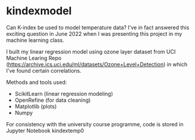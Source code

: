 # kindexmodel
Can K-index be used to model temperature data? 
I've in fact answered this exciting question in June 2022 when I was presenting this project in my machine learning class.

I built my linear regression model using ozone layer dataset from UCI Machine Learing Repo (https://archive.ics.uci.edu/ml/datasets/Ozone+Level+Detection) in which I've found certain correlations. 

Methods and tools used:
- ScikitLearn (linear regression modeling)
- OpenRefine (for data cleaning)
- Matplotlib (plots)
- Numpy

For consistency with the university course programme, code is stored in Jupyter Notebook kindextemp0
